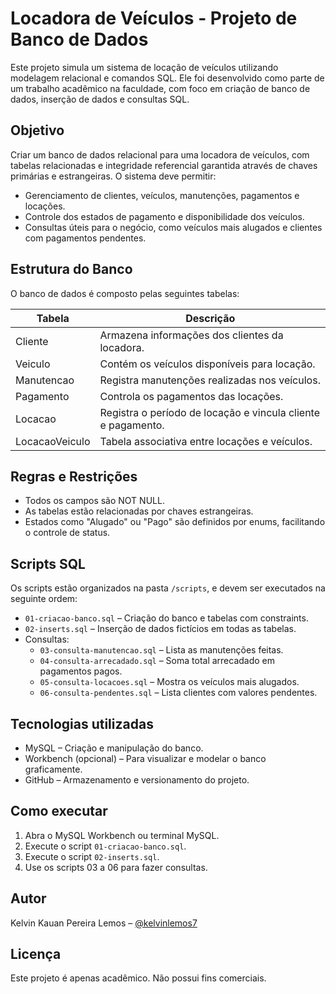 # Locadora de Veículos - Projeto de Banco de Dados

Este projeto simula um sistema de locação de veículos utilizando modelagem relacional e comandos SQL. Ele foi desenvolvido como parte de um trabalho acadêmico na faculdade, com foco em criação de banco de dados, inserção de dados e consultas SQL.

## Objetivo

Criar um banco de dados relacional para uma locadora de veículos, com tabelas relacionadas e integridade referencial garantida através de chaves primárias e estrangeiras. O sistema deve permitir:

- Gerenciamento de clientes, veículos, manutenções, pagamentos e locações.
- Controle dos estados de pagamento e disponibilidade dos veículos.
- Consultas úteis para o negócio, como veículos mais alugados e clientes com pagamentos pendentes.

## Estrutura do Banco

O banco de dados é composto pelas seguintes tabelas:

| Tabela        | Descrição                                    |
|---------------|----------------------------------------------|
| Cliente       | Armazena informações dos clientes da locadora. |
| Veiculo       | Contém os veículos disponíveis para locação.   |
| Manutencao    | Registra manutenções realizadas nos veículos.  |
| Pagamento     | Controla os pagamentos das locações.           |
| Locacao       | Registra o período de locação e vincula cliente e pagamento. |
| LocacaoVeiculo| Tabela associativa entre locações e veículos.  |

## Regras e Restrições

- Todos os campos são NOT NULL.
- As tabelas estão relacionadas por chaves estrangeiras.
- Estados como "Alugado" ou "Pago" são definidos por enums, facilitando o controle de status.

## Scripts SQL

Os scripts estão organizados na pasta `/scripts`, e devem ser executados na seguinte ordem:

- `01-criacao-banco.sql` – Criação do banco e tabelas com constraints.
- `02-inserts.sql` – Inserção de dados fictícios em todas as tabelas.
- Consultas:
  - `03-consulta-manutencao.sql` – Lista as manutenções feitas.
  - `04-consulta-arrecadado.sql` – Soma total arrecadado em pagamentos pagos.
  - `05-consulta-locacoes.sql` – Mostra os veículos mais alugados.
  - `06-consulta-pendentes.sql` – Lista clientes com valores pendentes.

## Tecnologias utilizadas

- MySQL – Criação e manipulação do banco.
- Workbench (opcional) – Para visualizar e modelar o banco graficamente.
- GitHub – Armazenamento e versionamento do projeto.

## Como executar

1. Abra o MySQL Workbench ou terminal MySQL.
2. Execute o script `01-criacao-banco.sql`.
3. Execute o script `02-inserts.sql`.
4. Use os scripts 03 a 06 para fazer consultas.

## Autor

Kelvin Kauan Pereira Lemos – [@kelvinlemos7](https://github.com/kelvinlemos7)

## Licença

Este projeto é apenas acadêmico. Não possui fins comerciais.
